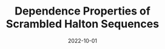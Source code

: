 ---
title: "Dependence Properties of Scrambled Halton Sequences"
authors:
- Gracia Y. Dong
- Christiane Lemieux
date: "2022-10-01"

publication: "Mathematics and Computers in Simulation"

links:
    pdf: https://www.sciencedirect.com/science/article/pii/S0378475422001586
---